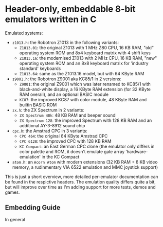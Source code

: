 # Header-only, embeddable 8-bit emulators written in C

Emulated systems:

- ```z1013.h```: the Robotron Z1013 in the following variants:
    - ```Z1013.01```: the original Z1013 with 1 MHz Z80 CPU, 16 KB RAM, "old" operating system ROM and 8x4 keyboard matrix with 4 shift keys
    - ```Z1013.16```: the modernised Z1013 with 2 MHz CPU, 16 KB RAM, "new" operating system ROM and an 8x8 keyboard matrix for 'industry standard' keyboards
    - ```Z1013.64```: same as the Z1013.16 model, but with 64 KByte RAM
- ```z9001.h```: the Robotron Z9001 aka KC85/1 in 2 versions:
    - ```Z9001```: the original Z9001 which was later renamed to KC85/1 with black-and-white display, a 16 KByte RAM extension (for 32 KByte RAM overall), and an optional BASIC module
    - ```KC87```: the improved KC87 with color module, 48 KByte RAM and builtin BASIC ROM
- ```zx.h```: the ZX Spectrum in 2 variants:
    - ```ZX Spectrum 48k```: 48 KB RAM and beeper sound
    - ```ZX Spectrum 128```: the improved Spectrum with 128 KB RAM and an additional AY-3-8912 sound chip
- ```cpc.h```: the Amstrad CPC in 3 variants:
    - ```CPC 464```: the original 64 KByte Amstrad CPC
    - ```CPC 6128```: the improved CPC with 128 KB RAM
    - ```KC Compact```: an East German CPC clone (the emulator only differs in color palette and ROM, it doesn't emulate gate array 'hardware-emulation' in the KC Compact
- ```atom.h```: an ```Acorn Atom``` with modern extensions (32 KB RAM + 8 KB video memory, a rudinmentary VIA 6522 emulation and MMC joystick support)

This is just a short overview, more detailed per-emulator documentation can
be found in the respictive headers. The emulation quality differs quite a
bit, but will improve over time as I'm adding support for more tests, demos
and games.

## Embedding Guide

In general 

